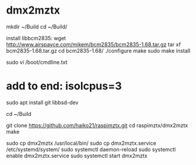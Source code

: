 dmx2mztx
========

mkdir ~/Build
cd ~/Build/

install libbcm2835:
wget http://www.airspayce.com/mikem/bcm2835/bcm2835-1.68.tar.gz
tar xf bcm2835-1.68.tar.gz
cd bcm2835-1.68/
./configure
make
sudo make install


sudo vi /boot/cmdline.txt
# add to end: isolcpus=3


sudo apt install git libbsd-dev


cd ~/Build

git clone https://github.com/haiko21/raspimztx.git
cd raspimztx/dmx2mztx
make

sudo cp dmx2mztx /usr/local/bin/
sudo cp dmx2mztx.service /etc/systemd/system/
sudo systemctl daemon-reload
sudo systemctl enable dmx2mztx.service
sudo systemctl start dmx2mztx

